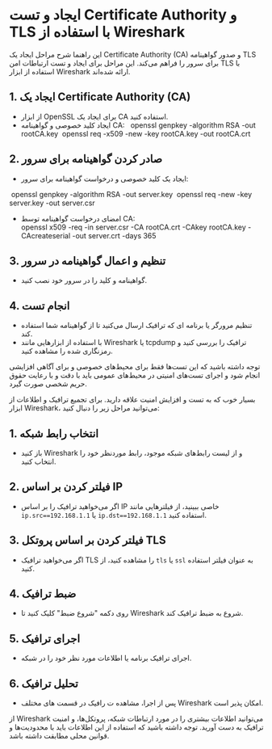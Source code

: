 
# ایجاد و تست Certificate Authority و TLS با استفاده از Wireshark

این راهنما شرح مراحل ایجاد یک Certificate Authority (CA) و صدور گواهینامه TLS برای سرور را فراهم می‌کند. این مراحل برای ایجاد و تست ارتباطات امن TLS با استفاده از ابزار Wireshark ارائه شده‌اند.

## 1. ایجاد یک Certificate Authority (CA)

- از ابزار OpenSSL برای ایجاد یک CA استفاده کنید.
- ایجاد کلید خصوصی و گواهینامه CA:
‏ 
‏  openssl genpkey -algorithm RSA -out rootCA.key
‏  openssl req -x509 -new -key rootCA.key -out rootCA.crt


## 2. صادر کردن گواهینامه برای سرور

- ایجاد یک کلید خصوصی و درخواست گواهینامه برای سرور:

‏  openssl genpkey -algorithm RSA -out server.key
‏  openssl req -new -key server.key -out server.csr

- امضای درخواست گواهینامه توسط CA:
‏  
‏  openssl x509 -req -in server.csr -CA rootCA.crt -CAkey rootCA.key -CAcreateserial -out server.crt -days 365


## 3. تنظیم و اعمال گواهینامه در سرور

- گواهینامه و کلید را در سرور خود نصب کنید.

## 4. انجام تست

- تنظیم مرورگر یا برنامه ای که ترافیک ارسال می‌کنید تا از گواهینامه شما استفاده کند.
- با استفاده از ابزارهایی مانند Wireshark یا tcpdump ترافیک را بررسی کنید و رمزنگاری شده را مشاهده کنید.

توجه داشته باشید که این تست‌ها فقط برای محیط‌های خصوصی و برای آگاهی افزایشی انجام شود و اجرای تست‌های امنیتی در محیط‌های عمومی باید با دقت و با رعایت حقوق حریم شخصی صورت گیرد.

بسیار خوب که به تست و افزایش امنیت علاقه دارید. برای تجمیع ترافیک و اطلاعات از ابزار Wireshark، می‌توانید مراحل زیر را دنبال کنید:

## 1. انتخاب رابط شبکه

- باز کنید Wireshark و از لیست رابط‌های شبکه موجود، رابط موردنظر خود را انتخاب کنید.

## 2. فیلتر کردن بر اساس IP

- اگر می‌خواهید ترافیک را بر اساس IP خاصی ببینید، از فیلترهایی مانند `ip.src==192.168.1.1` یا `ip.dst==192.168.1.1` استفاده کنید.

## 3. فیلتر کردن بر اساس پروتکل TLS

- اگر می‌خواهید ترافیک TLS را مشاهده کنید، از `tls` یا `ssl` به عنوان فیلتر استفاده کنید.

## 4. ضبط ترافیک

- روی دکمه "شروع ضبط" کلیک کنید تا Wireshark شروع به ضبط ترافیک کند.

## 5. اجرای ترافیک

- اجرای ترافیک برنامه یا اطلاعات مورد نظر خود را در شبکه.

## 6. تحلیل ترافیک

- پس از اجرا، مشاهده ت رافیک در قسمت های مختلف Wireshark امکان پذیر است.

از Wireshark می‌توانید اطلاعات بیشتری را در مورد ارتباطات شبکه، پروتکل‌ها، و امنیت ترافیک به دست آورید. توجه داشته باشید که استفاده از این اطلاعات باید با محدودیت‌ها و قوانین محلی مطابقت داشته باشد.

